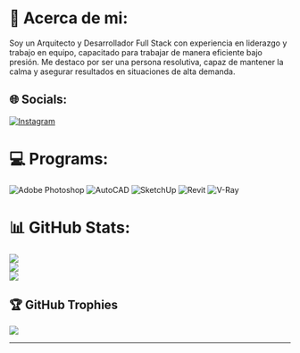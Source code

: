 # 💫 Acerca de mi:
Soy un Arquitecto y Desarrollador Full Stack con experiencia en liderazgo y trabajo en equipo, capacitado para trabajar de manera eficiente bajo presión. Me destaco por ser una persona resolutiva, capaz de mantener la calma y asegurar resultados en situaciones de alta demanda.


## 🌐 Socials:
[![Instagram](https://img.shields.io/badge/Instagram-%23E4405F.svg?logo=Instagram&logoColor=white)](https://instagram.com/Alifares88) 

# 💻 Programs:
![Adobe Photoshop](https://img.shields.io/badge/adobe%20photoshop-%2331A8FF.svg?style=for-the-badge&logo=adobe%20photoshop&logoColor=white)
![AutoCAD](https://img.shields.io/badge/autocad-%23E34F26.svg?style=for-the-badge&logo=autodesk&logoColor=white)
![SketchUp](https://img.shields.io/badge/sketchup-%23ff5533.svg?style=for-the-badge&logo=sketchup&logoColor=white)
![Revit](https://img.shields.io/badge/revit-%23007ACC.svg?style=for-the-badge&logo=autodesk&logoColor=white)
![V-Ray](https://img.shields.io/badge/vray-%23334C59.svg?style=for-the-badge&logo=vray&logoColor=white)

# 📊 GitHub Stats:
![](https://github-readme-stats.vercel.app/api?username=alimilan88&theme=dark&hide_border=false&include_all_commits=false&count_private=false)<br/>
![](https://github-readme-streak-stats.herokuapp.com/?user=alimilan88&theme=dark&hide_border=false)<br/>
![](https://github-readme-stats.vercel.app/api/top-langs/?username=alimilan88&theme=dark&hide_border=false&include_all_commits=false&count_private=false&layout=compact)

## 🏆 GitHub Trophies
![](https://github-profile-trophy.vercel.app/?username=alimilan88&theme=radical&no-frame=false&no-bg=true&margin-w=4)

---
